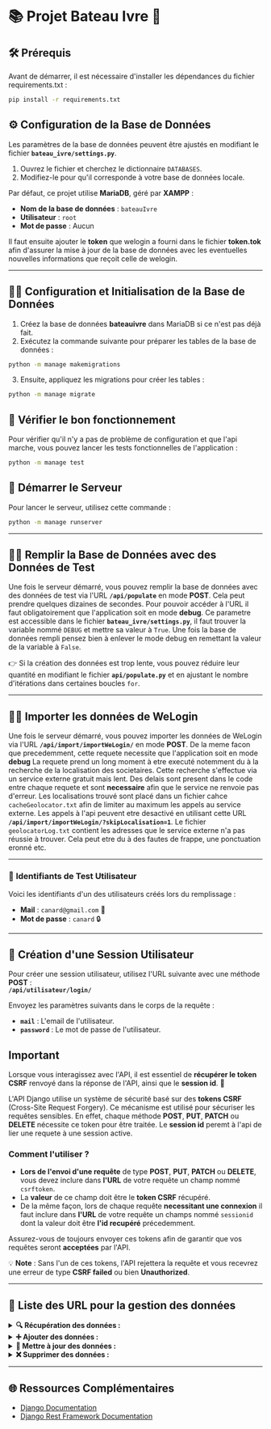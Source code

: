 # 📚 **Projet Bateau Ivre** 🚤

## 🛠 **Prérequis**

Avant de démarrer, il est nécessaire d'installer les dépendances du fichier requirements.txt :

```bash
pip install -r requirements.txt
```

## ⚙️ **Configuration de la Base de Données**

Les paramètres de la base de données peuvent être ajustés en modifiant le fichier **`bateau_ivre/settings.py`**.

1. Ouvrez le fichier et cherchez le dictionnaire `DATABASES`.
2. Modifiez-le pour qu'il corresponde à votre base de données locale.

Par défaut, ce projet utilise **MariaDB**, géré par **XAMPP** :
- **Nom de la base de données** : `bateauIvre`
- **Utilisateur** : `root`
- **Mot de passe** : Aucun

Il faut ensuite ajouter le **token** que welogin a fourni dans le fichier **token.tok** afin d'assurer la mise à jour de la base de données avec les eventuelles nouvelles informations que reçoit celle de welogin.

---

## 🧑‍💻 **Configuration et Initialisation de la Base de Données**

1. Créez la base de données **bateauivre** dans MariaDB si ce n'est pas déjà fait.
2. Exécutez la commande suivante pour préparer les tables de la base de données :

```bash
python -m manage makemigrations
```

3. Ensuite, appliquez les migrations pour créer les tables :
```bash
python -m manage migrate
```

## 🧪 **Vérifier le bon fonctionnement**

Pour vérifier qu'il n'y a pas de problème de configuration et que l'api marche, vous pouvez lancer les tests fonctionnelles de l'application :
```bash
python -m manage test
```

## 🚀 **Démarrer le Serveur**

Pour lancer le serveur, utilisez cette commande :
```bash
python -m manage runserver
```

---

## 🧑‍🔬 **Remplir la Base de Données avec des Données de Test**

Une fois le serveur démarré, vous pouvez remplir la base de données avec des données de test via l'URL **`/api/populate`** en mode **POST**. Cela peut prendre quelques dizaines de secondes.
Pour pouvoir accéder à l'URL il faut obligatoirement que l'application soit en mode **debug**. Ce parametre est accessible dans le fichier **`bateau_ivre/settings.py`**, il faut trouver la variable nommé `DEBUG` et mettre sa valeur à `True`. Une fois la base de données rempli pensez bien à enlever le mode debug en remettant la valeur de la variable à `False`.

👉 Si la création des données est trop lente, vous pouvez réduire leur quantité en modifiant le fichier **`api/populate.py`** et en ajustant le nombre d'itérations dans certaines boucles `for`.

---

## 🧑‍🔬 **Importer les données de WeLogin**

Une fois le serveur démarré, vous pouvez importer les données de WeLogin via l'URL **`/api/import/importWeLogin/`** en mode **POST**.
De la meme facon que precedemment, cette requete necessite que l'application soit en mode **debug**
La requete prend un long moment à etre executé notemment du à la recherche de la localisation des societaires. Cette recherche s'effectue via un service externe gratuit mais lent. Des delais sont present dans le code entre chaque requete et sont **necessaire** afin que le service ne renvoie pas d'erreur.
Les localisations trouvé sont placé dans un fichier cahce `cacheGeolocator.txt` afin de limiter au maximum les appels au service externe.
Les appels à l'api peuvent etre desactivé en utilisant cette URL **`/api/import/importWeLogin/?skipLocalisation=1`**.
Le fichier `geolocatorLog.txt` contient les adresses que le service externe n'a pas réussie à trouver. Cela peut etre du à des fautes de frappe, une ponctuation eronné etc. 

---

### 🔑 **Identifiants de Test Utilisateur**

Voici les identifiants d'un des utilisateurs créés lors du remplissage :

- **Mail** : `canard@gmail.com` 🦆  
- **Mot de passe** : `canard` 🔒

---

## 🔑 **Création d'une Session Utilisateur**

Pour créer une session utilisateur, utilisez l'URL suivante avec une méthode **POST** :  
**`/api/utilisateur/login/`**

Envoyez les paramètres suivants dans le corps de la requête :
- **`mail`** : L'email de l'utilisateur.
- **`password`** : Le mot de passe de l'utilisateur.

## **Important**

Lorsque vous interagissez avec l'API, il est essentiel de **récupérer le token CSRF** renvoyé dans la réponse de l'API, ainsi que le **session id**. 🦆

L'API Django utilise un système de sécurité basé sur des **tokens CSRF** (Cross-Site Request Forgery). Ce mécanisme est utilisé pour sécuriser les requêtes sensibles. En effet, chaque méthode **POST**, **PUT**, **PATCH** ou **DELETE** nécessite ce token pour être traitée.
Le **session id** peremt à l'api de lier une requete à une session active.

### Comment l'utiliser ?
- **Lors de l'envoi d'une requête** de type **POST**, **PUT**, **PATCH** ou **DELETE**, vous devez inclure dans **l'URL** de votre requête un champ nommé `csrftoken`.
- La **valeur** de ce champ doit être le **token CSRF** récupéré.
- De la même façon, lors de chaque requête **necessitant une connexion** il faut inclure dans **l'URL** de votre requête un champs nommé `sessionid` dont la valeur doit être **l'id recupéré** précedemment.

Assurez-vous de toujours envoyer ces tokens afin de garantir que vos requêtes seront **acceptées** par l'API.

💡 **Note** : Sans l'un de ces tokens, l'API rejettera la requête et vous recevrez une erreur de type **CSRF failed** ou bien **Unauthorized**.

---

## 📑 **Liste des URL pour la gestion des données** 


<details>
<summary><strong>🔍 Récupération des données :</strong></summary>

#### 🧑‍💻 **Obtenir les informations de l'utilisateur connecté**  
🔹 **URL** : `/api/utilisateur/getLoginUser/`  
🔹 **Accès** : 🔒 Requiert une connexion  
🔹 **Méthode** : **GET**  
🔹 **Description** :  Permet de récupérer les informations de base sur l'utilisateur actuellement connecté, telles que :  **Nom, prénom, ville, etc.**  

---

#### 🎯 **Rechercher dans une table avec filtres avancés**  
🔹 **URLS** : `/api/utilisateur/getUser/`, `/api/utilisateur/getCollege/`, `/api/societaire/getSocietaire/`, `/api/partSocial/getPartSocial/`, `/api/evenement/getEvenement/`, `/api/evenement/getReserve/`, `/api/chaloupe/getChaloupe/`, `/api/chaloupe/getRejoint/`, `/api/connexion/getConnexion/`, `/api/connexion/getHistorique/`  
🔹 **Accès** : 🔒 Requiert une connexion  (excepté **`/api/evenement/getEvenement/`**)  
🔹 **Méthode** : **GET**  
🔹 **Description** :  Permet de selectionner des entrées d'une table via des filtres et de les récuperer.
<details>
<summary><b>🔹Paramètres requis dans le body :</b></summary>

| Champ   | Type    | Description |
|---------|--------|-------------|
| `colonne` | `list[str]` | Liste des colonnes sur lesquelles appliquer les filtres |
| `filtre`  | `list[str]` | Liste des valeurs utilisées pour filtrer les résultats |
| `mode`    | `list[str]` | Méthode de filtrage appliquée |

🔹 **Modes de filtrage disponibles** :  
| Mode | Signification |
|------|--------------|
| `==`  | Égal à |
| `<=`  | Inférieur ou égal |
| `<`   | Strictement inférieur |
| `>=`  | Supérieur ou égal |
| `>`   | Strictement supérieur |
| `^`   | Contient |

✅ **Exemple d'utilisation** :  
Si tu veux récupérer tous les utilisateurs **nommés "Duck"** qui habitent **à Paris**, en **mode strictement égal** :  
```json
URL : "/api/utilisateur/getUser/"

body : {
  "colonne": ["nom", "ville"],
  "filtre": ["Duck", "Paris"],
  "mode": ["==", "=="]
}
```

</details>

---

- `api/connexion/compteConnexion`

</details>

<details>
<summary><strong>➕ Ajouter des données :</strong></summary>

- [Liste des URLs d'ajout] 👇
- `api/utilisateur/addUser/`
- `api/utilisateur/addCollege/`
- `api/societaire/addSocietaire/`
- `api/partSocial/addPartSocial/`
- `api/evenement/addEvenement/`
- `api/evenement/addReservation/`
- `api/connexion/addConnexion/`
- `api/chaloupe/addChaloupe/`
- `api/chaloupe/addRejoint/`
- `api/chaloupe/addSelfRejoint/`

</details>

<details>
<summary><strong>🔄 Mettre à jour des données :</strong></summary>

- [Liste des URLs de maj] 👇
- `api/utilisateur/updateSelfPassword/`
- `api/utilisateur/updateUserPassword/`
- `api/utilisateur/updateUser/`
- `api/utilisateur/fusionneUsers/`
- `api/utilisateur/updateCollege/`
- `api/societaire/updateSocietaire/`
- `api/partSocial/updatePartSocial/`
- `api/evenement/updateEvenement/`
- `api/evenement/updateReservation/`
- `api/chaloupe/updateChaloupe/`
- `api/chaloupe/updateRejoint/`



</details>

<details>
<summary><strong>❌ Supprimer des données :</strong></summary>

- [Liste des URLs de supression] 👇
- `api/utilisateur/deleteUser/`
- `api/utilisateur/deleteCollege/`
- `api/societaire/deleteSocietaire/`
- `api/partSocial/deletePartSocial/`
- `api/evenement/deleteEvenement/`
- `api/evenement/deleteReservation/`
- `api/connexion/deleteConnexion/`
- `api/chaloupe/deleteChaloupe/`
- `api/chaloupe/deleteRejoint/`
- `api/chaloupe/deleteSelfRejoint/`


</details>

---

## 🌐 **Ressources Complémentaires**

- [Django Documentation](https://docs.djangoproject.com/)
- [Django Rest Framework Documentation](https://www.django-rest-framework.org/)


